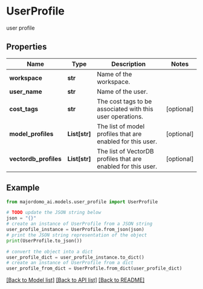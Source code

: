 # UserProfile

user profile

## Properties

Name | Type | Description | Notes
------------ | ------------- | ------------- | -------------
**workspace** | **str** | Name of the workspace. | 
**user_name** | **str** | Name of the user. | 
**cost_tags** | **str** | The cost tags to be associated with this user operations. | [optional] 
**model_profiles** | **List[str]** | The list of model profiles that are enabled for this user. | [optional] 
**vectordb_profiles** | **List[str]** | The list of VectorDB profiles that are enabled for this user. | [optional] 

## Example

```python
from majordomo_ai.models.user_profile import UserProfile

# TODO update the JSON string below
json = "{}"
# create an instance of UserProfile from a JSON string
user_profile_instance = UserProfile.from_json(json)
# print the JSON string representation of the object
print(UserProfile.to_json())

# convert the object into a dict
user_profile_dict = user_profile_instance.to_dict()
# create an instance of UserProfile from a dict
user_profile_from_dict = UserProfile.from_dict(user_profile_dict)
```
[[Back to Model list]](../README.md#documentation-for-models) [[Back to API list]](../README.md#documentation-for-api-endpoints) [[Back to README]](../README.md)


